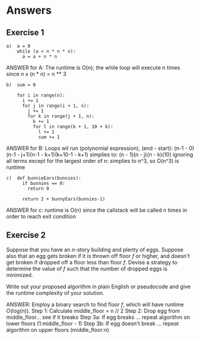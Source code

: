 # Answers

## Exercise 1

```
a)  a = 0
    while (a < n * n * n):
      a = a + n * n
```
ANSWER for A:
The runtime is O(n); the while loop will execute n times since n x (n * n) = n ** 3


```
b)  sum = 0

    for i in range(n):
      i += 1
      for j in range(i + 1, n):
        j += 1
        for k in range(j + 1, n):
          k += 1
          for l in range(k + 1, 10 + k):
            l += 1
            sum += 1
```
ANSWER for B:
Loops wil run (polynomial expression), (end - start):
(n-1 - 0)(n-1 - j+1)(n-1 - k+1)(k+10-1 - k+1)
simplies to:
(n - 1)(n - j)(n - k)(10)
ignoring all terms except for the largest order of n:
simplies to n^3, so O(n^3) is runtime

```
c)  def bunnieEars(bunnies):
      if bunnies == 0:
        return 0

      return 2 + bunnyEars(bunnies-1)
```

ANSWER for c:
runtime is O(n) since the callstack will be called n times in order to reach exit condition

## Exercise 2
Suppose that you have an _n_-story building and plenty of eggs. Suppose also
that an egg gets broken if it is thrown off floor _f_ or higher, and doesn't get
broken if dropped off a floor less than floor _f_. Devise a strategy to
determine the value of _f_ such that the number of dropped eggs is minimized.

Write out your proposed algorithm in plain English or pseudocode and give the
runtime complexity of your solution.

ANSWER:
Employ a binary search to find floor _f_, which will have runtime O(log(n)).
Step 1: Calculate middle_floor = n // 2
Step 2: Drop egg from middle_floor... see if it breaks
Step 3a: If egg breaks ... repeat algorithm on lower floors (1:middle_floor - 1)
Step 3b: If egg doesn't break ... repeat algorithm on upper floors (middle_floor:n)